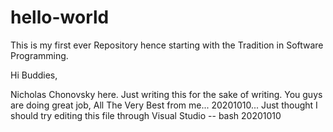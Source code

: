 # hello-world
This is my first ever Repository hence starting with the Tradition in Software Programming.

Hi Buddies,

Nicholas Chonovsky here. Just writing this for the sake of writing. You guys are doing great job, All The Very Best from me... 20201010...
Just thought I should try editing this file through Visual Studio -- bash 20201010
